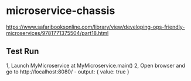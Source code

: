 # microservice-chassis

https://www.safaribooksonline.com/library/view/developing-ops-friendly-microservices/9781771375504/part18.html

## Test Run

1, Launch MyMicroservice at MyMicroservice.main()
2, Open browser and go to http://localhost:8080/ - output: { value: true }
